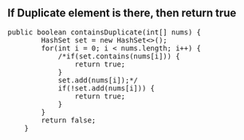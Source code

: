 ## If Duplicate element is there, then return true
<pre>
public boolean containsDuplicate(int[] nums) {       
        HashSet<Integer> set = new HashSet<>();
        for(int i = 0; i < nums.length; i++) {
            /*if(set.contains(nums[i])) {
                return true;
            }
            set.add(nums[i]);*/
            if(!set.add(nums[i])) {
                return true;
            }
        }
        return false;
    }
   </pre>
